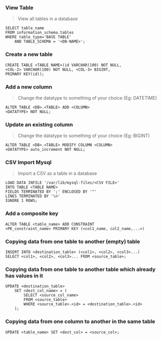 ### View Table
> View all tables in a database
````
SELECT table_name
FROM information_schema.tables
WHERE table_type='BASE TABLE' 
	AND TABLE_SCHEMA = '<DB-NAME>';
````
### Create a new table
````
CREATE TABLE <TABLE NAME>(id VARCHAR(100) NOT NULL, 
<COL-2> VARCHAR(100) NOT NULL, <COL-3> BIGINT, 
PRIMARY KEY(id));
````
### Add a new column
> Change the datatype to something of your choice (Eg: DATETIME)
````
ALTER TABLE <DB>.<TABLE> ADD <COLUMN> 
<DATATYPE> NOT NULL;
````
### Update an existing column
> Change the datatype to something of your choice (Eg: BIGINT)
````
ALTER TABLE <DB>.<TABLE> MODIFY COLUMN <COLUMN> 
<DATATYPE> auto_increment NOT NULL;
````
### CSV Import Mysql
> Import a CSV as a table in a database
````
LOAD DATA INFILE '/var/lib/mysql-files/<CSV FILE>'
INTO TABLE <TABLE NAME>
FIELDS TERMINATED BY ';' ENCLOSED BY '"'
LINES TERMINATED BY '\n'
IGNORE 1 ROWS;
````
### Add a composite key
````
ALTER TABLE <table_name> ADD CONSTRAINT 
<PK_constraint_name> PRIMARY KEY (<col1_name, col2_name,...>)
````
### Copying data from one table to another (empty) table
````
INSERT INTO <destination_table> (<col1>, <col2>, <col3>...)
SELECT <col1>, <col2>, <col3>... FROM <source_table>;
````
### Copying data from one table to another table which already has values in it
````
UPDATE <destination_table> 
    SET <dest_col_name> = (
        SELECT <source_col_name>
        FROM <source_table>
        WHERE <source_table>.<id> = <destination_table>.<id>
    );
````
### Copying data from one column to another in the same table
````
UPDATE <table_name> SET <dest_col> = <source_col>;
````

